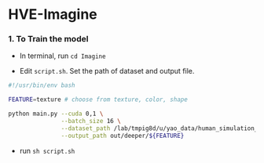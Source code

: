 # HVE-Imagine

### 1. To Train the model

- In terminal, run `cd Imagine`

- Edit `script.sh`. Set the path of dataset and output file.


```bash
#!/usr/bin/env bash

FEATURE=texture # choose from texture, color, shape

python main.py --cuda 0,1 \
               --batch_size 16 \
               --dataset_path /lab/tmpig8d/u/yao_data/human_simulation_engine/V3_${FEATURE}_dataset \
               --output_path out/deeper/${FEATURE}
```      
- run `sh script.sh`
